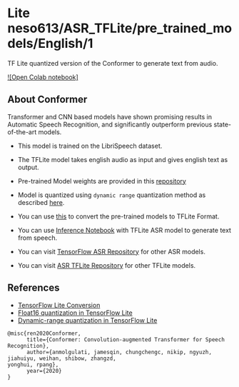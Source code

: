 # Lite neso613/ASR_TFLite/pre_trained_models/English/1

TF Lite quantized version of the Conformer to generate text from audio.

<!-- parent-model: neso613/ASR_TFLite/pre_trained_models/1 -->
<!-- asset-path: https://storage.googleapis.com/english-asr-tflite-model/subword-conformer-english.tflite -->

[![Open Colab notebook]](https://colab.research.google.com/drive/1RN91rBO5UkOlKk_pc9kVivtjgP76aeox?usp=sharing)

## About Conformer
 
Transformer and CNN based models have shown promising results in Automatic Speech Recognition, and significantly outperform previous state-of-the-art models.

- This model is trained on the LibriSpeech dataset.

- The TFLite model takes english audio as input and gives english text as output.

- Pre-trained Model weights are provided in this [repository](https://github.com/TensorSpeech/TensorFlowASR)

- Model is quantized using `dynamic range` quantization method as described [here](https://www.tensorflow.org/lite/performance/post_training_quant).

- You can use [this](https://github.com/TensorSpeech/TensorFlowASR#tflite-convertion) to convert the pre-trained models to TFLite Format.

- You can use [Inference Notebook](https://github.com/neso613/ASR_TFLite/blob/main/scripts/subword-conformer.latest_for_english_inference.ipynb) with TFLite ASR model to generate text from speech.

- You can visit [TensorFlow ASR Repository](https://github.com/TensorSpeech/TensorFlowASR) for other ASR models.

- You can visit [ASR TFLite Repository](https://github.com/neso613/ASR_TFLite) for other TFLite models.

## References

- [TensorFlow Lite Conversion](https://www.tensorflow.org/lite/convert)
- [Float16 quantization in TensorFlow Lite](https://www.tensorflow.org/lite/performance/post_training_float16_quant)
- [Dynamic-range quantization in TensorFlow Lite](https://www.tensorflow.org/lite/performance/post_training_quant)


```
@misc{ren2020Conformer,
      title={Conformer: Convolution-augmented Transformer for Speech Recognition}, 
      author={anmolgulati, jamesqin, chungchengc, nikip, ngyuzh, jiahuiyu, weihan, shibow, zhangzd,
yonghui, rpang},
      year={2020}
}
